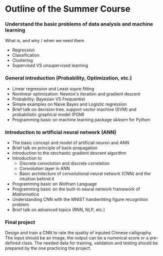 # Outline of the Summer Course

### Understand the basic problems of data analysis and machine learning

  What is, and why / when we need them

  - Regression
  - Classification
  - Clustering
  - Supervised VS unsupervised learning

### General introduction (Probability, Optimization, etc.)

  - Linear regression and Least-squre fitting
  - Nonlinear optimization: Newton's iteration and gradient descent
  - Probability: Bayesian VS Frequentist
  - Simple examples on Naive Bayes and Logistic regression
  - Brief talk on decision tree, support vector machine (SVM) and probabilistic graphical model (PGM)
  - Programming basic on machine learning package *sklearn* for Python

### Introduction to artificial neural network (ANN)

  - The basic concept and model of artificial neuron and ANN
  - Brief talk on principle of back-propagation
  - Introduction to the stochastic gradient descent algorithm
  - Introduction to
    - Discrete convolution and discrete correlation
    - Convolution layer in ANN
    - Basic architecture of convolutional neural network (CNN) and the intuition behind it
  - Programming basic on Wolfram Language
  - Programming basic on the built-in neural network framework of *Mathematica*
  - Understanding CNN with the MNIST handwritting figure recognition problem
  - Brief talk on advanced topics (RNN, NLP, etc.)

### Final project

Design and train a CNN to rate the quality of inputed Chinese calligraphy. The input should be an image, the output can be a numerical score or a pre-defined class. The needed data for training, validation and testing should be prepared by the one practicing the project.

